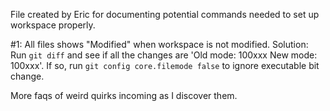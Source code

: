 File created by Eric for documenting potential commands needed to set up workspace properly.

#1: All files shows "Modified" when workspace is not modified.
    Solution: Run `git diff` and see if all the changes are 'Old mode: 100xxx New mode: 100xxx'. If so, 
    run `git config core.filemode false` to ignore executable bit change.

More faqs of weird quirks incoming as I discover them. 